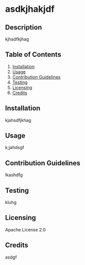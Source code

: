 # asdkjhakjdf

## Description
kjhadfkjhag

## Table of Contents
1. [Installation](#Installation)
2. [Usage](#Usage)
3. [Contribution Guidelines](#Contribution-Guidelines)
4. [Testing](#Testing)
5. [Licensing](#Licensing)
6. [Credits](#Credits)

## Installation
kjahsdfjkhag
    
## Usage
k;jahdsgf
    
## Contribution Guidelines
lkashdfg
    
## Testing
kluhg
    
## Licensing
Apache License 2.0
    
## Credits
asdgf